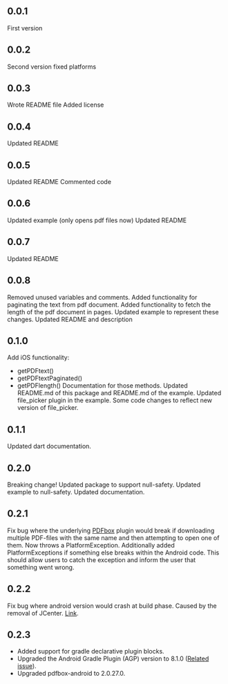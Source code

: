 ## 0.0.1

First version

## 0.0.2

Second version fixed platforms

## 0.0.3

Wrote README file
Added license

## 0.0.4

Updated README

## 0.0.5

Updated README
Commented code

## 0.0.6

Updated example (only opens pdf files now)
Updated README

## 0.0.7

Updated README

## 0.0.8

Removed unused variables and comments.
Added functionality for paginating the text from pdf document.
Added functionality to fetch the length of the pdf document in pages.
Updated example to represent these changes.
Updated README and description

## 0.1.0

Add iOS functionality:

- getPDFtext()
- getPDFtextPaginated()
- getPDFlength()
Documentation for those methods.
Updated README.md of this package and README.md of the example.
Updated file_picker plugin in the example. Some code changes to reflect new version of file_picker.

## 0.1.1

Updated dart documentation.

## 0.2.0

Breaking change! Updated package to support null-safety. Updated example to null-safety. Updated documentation.

## 0.2.1

Fix bug where the underlying [PDFbox](https://github.com/TomRoush/PdfBox-Android) plugin would break if downloading multiple PDF-files with the same name and then attempting to open one of them. Now throws a PlatformException. Additionally added PlatformExceptions if something else breaks within the Android code. This should allow users to catch the exception and inform the user that something went wrong.

## 0.2.2

Fix bug where android version would crash at build phase. Caused by the removal of JCenter. [Link](https://github.com/thevikke/read_pdf_text/issues/9).

## 0.2.3

- Added support for gradle declarative plugin blocks.
- Upgraded the Android Gradle Plugin (AGP) version to 8.1.0 ([Related issue](https://github.com/thevikke/read_pdf_text/issues/10)).
- Upgraded pdfbox-android to 2.0.27.0.
